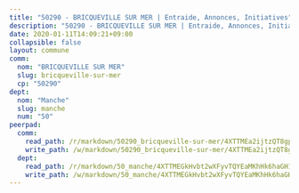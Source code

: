 ```yaml
---
title: "50290 - BRICQUEVILLE SUR MER | Entraide, Annonces, Initiatives"
description: "50290 - BRICQUEVILLE SUR MER | Entraide, Annonces, Initiatives"
date: 2020-01-11T14:09:21+09:00
collapsible: false
layout: commune
comm:
  nom: "BRICQUEVILLE SUR MER"
  slug: bricqueville-sur-mer
  cp: "50290"
dept:
  nom: "Manche"
  slug: manche
  num: "50"
peerpad:
  comm:
    read_path: /r/markdown/50290_bricqueville-sur-mer/4XTTMEa2ijtzQT8gprtKrVBXRfMqvqWCAARLZ2tkPnJ37Pc4M
    write_path: /w/markdown/50290_bricqueville-sur-mer/4XTTMEa2ijtzQT8gprtKrVBXRfMqvqWCAARLZ2tkPnJ37Pc4M-K3TgUVvwk7TA11jbL3oCykYmz8SMy7tnD7eNB5AYm3kLUTAZk3bjomZejN2nVGHkYn6gj8mhMMgurNKy52f6gLgkkLv3LEhxnMhi6xwdgqPiLFoMjGQSTFE6zwuWmBtQK7ygpBbT
  dept:
    read_path: /r/markdown/50_manche/4XTTMEGkHvbt2wXFyvTQYEaMKhHk6haGH1SzsRNevKgBDTuXr
    write_path: /w/markdown/50_manche/4XTTMEGkHvbt2wXFyvTQYEaMKhHk6haGH1SzsRNevKgBDTuXr-K3TgUSx1rwmRRLqHcTLLdo4dVfTRKvf94KKagmUFPevWSp2f9nuc6fJF25TtLArzK8teuQ5TvuAMqW38N2MYgT18hBoXtjmKX9WuSn2vkujmSJPp3gF4gsuMmfEM8Th4Ap94heFE
---
```


